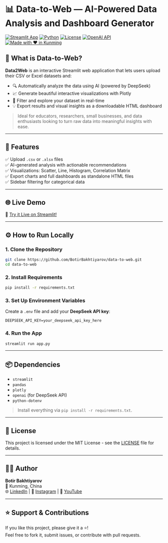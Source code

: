 # 📊 Data-to-Web — AI-Powered Data Analysis and Dashboard Generator

[![Streamlit App](https://img.shields.io/badge/Streamlit-App-orange?logo=streamlit)](https://data-to-web-mspcqyr8pbvrzwpdbx9uhu.streamlit.app/)
[![Python](https://img.shields.io/badge/Python-3.10+-blue?logo=python)](https://www.python.org/)
[![License](https://img.shields.io/github/license/BotirBakhtiyarov/data-to-web)](LICENSE)
[![OpenAI API](https://img.shields.io/badge/DeepSeek-API-green?logo=openai)](https://deepseek.com)
[![Made with ❤️ in Kunming](https://img.shields.io/badge/Made%20in-Kunming-red)](https://github.com/botirbakhtiyarov)

## 🚀 What is Data-to-Web?

**Data2Web** is an interactive Streamlit web application that lets users upload their CSV or Excel datasets and:

- 🔍 Automatically analyze the data using AI (powered by DeepSeek)
- 📈 Generate beautiful interactive visualizations with Plotly
- 📂 Filter and explore your dataset in real-time
- 💡 Export results and visual insights as a downloadable HTML dashboard

> Ideal for educators, researchers, small businesses, and data enthusiasts looking to turn raw data into meaningful insights with ease.

---

## 🧠 Features

✅ Upload `.csv` or `.xlsx` files  
✅ AI-generated analysis with actionable recommendations  
✅ Visualizations: Scatter, Line, Histogram, Correlation Matrix  
✅ Export charts and full dashboards as standalone HTML files  
✅ Sidebar filtering for categorical data  

---

## 🌐 Live Demo

🔗 [Try it Live on Streamlit!](https://data-to-web-mspcqyr8pbvrzwpdbx9uhu.streamlit.app/)

---

## ⚙️ How to Run Locally

### 1. Clone the Repository

```bash
git clone https://github.com/BotirBakhtiyarov/data-to-web.git
cd data-to-web
```

### 2. Install Requirements

```bash
pip install -r requirements.txt
```

### 3. Set Up Environment Variables

Create a `.env` file and add your **DeepSeek API key**:

```
DEEPSEEK_API_KEY=your_deepseek_api_key_here
```

### 4. Run the App

```bash
streamlit run app.py
```

---

## 📦 Dependencies

- `streamlit`
- `pandas`
- `plotly`
- `openai` (for DeepSeek API)
- `python-dotenv`

> Install everything via `pip install -r requirements.txt`.

---

## 🔐 License

This project is licensed under the MIT License - see the [LICENSE](LICENSE) file for details.

---

## 🙋‍♂️ Author

**Botir Bakhtiyarov**  
📍 Kunming, China  
🌐 [LinkedIn](https://www.linkedin.com/in/botirbakhtiyarov-856a83243/) | 📸 [Instagram](https://www.instagram.com/botir.bakhtiyarov/) | 🎥 [YouTube](https://youtube.com/@botirbakhtiyarov)

---

## ⭐️ Support & Contributions

If you like this project, please give it a ⭐️!  
Feel free to fork it, submit issues, or contribute with pull requests.

